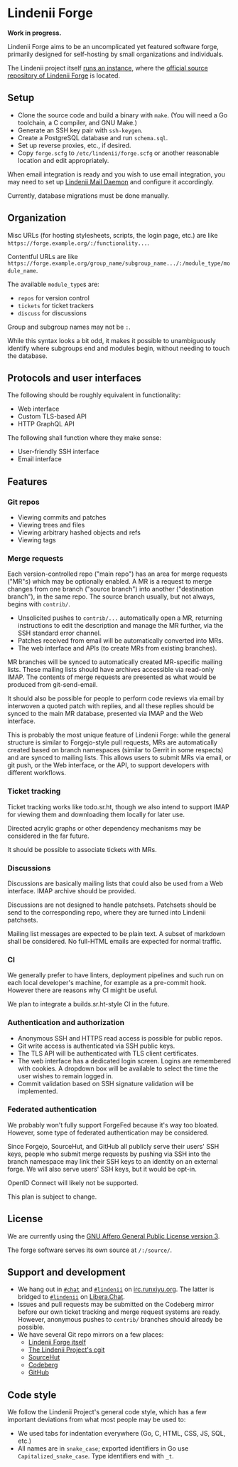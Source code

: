 # Lindenii Forge

**Work in progress.**

Lindenii Forge aims to be an uncomplicated yet featured software forge,
primarily designed for self-hosting by small organizations and individuals.

The Lindenii project itself
[runs an instance](https://forge.lindenii.runxiyu.org/),
where the
[official source repository of Lindenii Forge](https://forge.lindenii.runxiyu.org/lindenii/:/repos/forge/)
is located.

## Setup

* Clone the source code and build a binary with `make`.
  (You will need a Go toolchain, a C compiler, and GNU Make.)
* Generate an SSH key pair with `ssh-keygen`.
* Create a PostgreSQL database and run `schema.sql`.
* Set up reverse proxies, etc., if desired.
* Copy `forge.scfg` to `/etc/lindenii/forge.scfg` or another reasonable
  location and edit appropriately.

When email integration is ready and you wish to use email integration, you may
need to set up
[Lindenii Mail Daemon](https://forge.lindenii.runxiyu.org/lindenii/:/repos/maild/)
and configure it accordingly.

Currently, database migrations must be done manually.

## Organization

Misc URLs (for hosting stylesheets, scripts, the login page, etc.) are like
`https://forge.example.org/:/functionality...`.

Contentful URLs are like
`https://forge.example.org/group_name/subgroup_name.../:/module_type/module_name`.

The available `module_type`s are:

* `repos` for version control
* `tickets` for ticket trackers
* `discuss` for discussions

Group and subgroup names may not be `:`.

While this syntax looks a bit odd, it makes it possible to unambiguously
identify where subgroups end and modules begin, without needing to touch the
database.

## Protocols and user interfaces

The following should be roughly equivalent in functionality:

* Web interface
* Custom TLS-based API
* HTTP GraphQL API

The following shall function where they make sense:

* User-friendly SSH interface
* Email interface

## Features

### Git repos

* Viewing commits and patches
* Viewing trees and files
* Viewing arbitrary hashed objects and refs
* Viewing tags

### Merge requests

Each version-controlled repo ("main repo") has an area for merge requests
("MR"s) which may be optionally enabled. A MR is a request to merge 
changes from one branch ("source branch") into another ("destination branch"),
in the same repo. The source branch usually, but not always, begins with
`contrib/`.

* Unsolicited pushes to `contrib/...` automatically open a MR, returning
  instructions to edit the description and manage the MR further, via the
  SSH standard error channel.
* Patches received from email will be automatically converted into MRs.
* The web interface and APIs (to create MRs from existing branches).

MR branches will be synced to automatically created MR-specific mailing lists.
These mailing lists should have archives accessible via read-only IMAP.
The contents of merge requests are presented as what would be produced from
git-send-email.

It should also be possible for people to perform code reviews via email by
interwoven a quoted patch with replies, and all these replies should be synced
to the main MR database, presented via IMAP and the Web interface.

This is probably the most unique feature of Lindenii Forge: while the general
structure is similar to Forgejo-style pull requests, MRs are automatically
created based on branch namespaces (similar to Gerrit in some respects) and are
synced to mailing lists. This allows users to submit MRs via email, or git
push, or the Web interface, or the API, to support developers with different
workflows.

### Ticket tracking

Ticket tracking works like todo.sr.ht, though we also intend to support IMAP
for viewing them and downloading them locally for later use.

Directed acrylic graphs or other dependency mechanisms may be considered in the
far future.

It should be possible to associate tickets with MRs.

### Discussions

Discussions are basically mailing lists that could also be used from a Web
interface. IMAP archive should be provided.

Discussions are not designed to handle patchsets. Patchsets should be send to
the corresponding repo, where they are turned into Lindenii patchsets.

Mailing list messages are expected to be plain text. A subset of markdown shall
be considered. No full-HTML emails are expected for normal traffic.

### CI

We generally prefer to have linters, deployment pipelines and such run on each
local developer's machine, for example as a pre-commit hook. However there are
reasons why CI might be useful.

We plan to integrate a builds.sr.ht-style CI in the future.

### Authentication and authorization

* Anonymous SSH and HTTPS read access is possible for public repos.
* Git write access is authenticated via SSH public keys.
* The TLS API will be authenticated with TLS client certificates.
* The web interface has a dedicated login screen. Logins are remembered with
  cookies. A dropdown box will be available to select the time the user wishes
  to remain logged in.
* Commit validation based on SSH signature validation will be implemented.

### Federated authentication

We probably won't fully support ForgeFed because it's way too bloated. However,
some type of federated authentication may be considered.

Since Forgejo, SourceHut, and GitHub all publicly serve their users' SSH keys,
people who submit merge requests by pushing via SSH into the branch namespace
may link their SSH keys to an identity on an external forge. We will also serve
users' SSH keys, but it would be opt-in.

OpenID Connect will likely not be supported.

This plan is subject to change.

## License

We are currently using the
[GNU Affero General Public License version 3](https://www.gnu.org/licenses/agpl-3.0.html).

The forge software serves its own source at `/:/source/`.

## Support and development

* We hang out in [`#chat`](https://webirc.runxiyu.org/kiwiirc/#chat)
  and [`#lindenii`](https://webirc.runxiyu.org/kiwiirc/#lindenii)
  on [irc.runxiyu.org](https://irc.runxiyu.org).
  The latter is bridged to [`#lindenii`](https://web.libera.chat/#lindenii)
  on [Libera.Chat](https://libera.chat).
* Issues and pull requests may be submitted on the Codeberg mirror before our
  own ticket tracking and merge request systems are ready. However, anonymous
  pushes to `contrib/` branches should already be possible.
* We have several Git repo mirrors on a few places:
  * [Lindenii Forge itself](https://forge.lindenii.runxiyu.org/lindenii/:/repos/forge/)
  * [The Lindenii Project's cgit](https://git.lindenii.runxiyu.org/forge.git/)
  * [SourceHut](https://git.sr.ht/~runxiyu/forge/)
  * [Codeberg](https://codeberg.org/lindenii/forge/)
  * [GitHub](https://github.com/runxiyu/forge/)

## Code style

We follow the Lindenii Project's general code style, which has a few important
deviations from what most people may be used to:

* We used tabs for indentation everywhere (Go, C, HTML, CSS, JS, SQL, etc.)
* All names are in `snake_case`; exported identifiers in Go use
  `Capitalized_snake_case`. Type identifiers end with `_t`.
